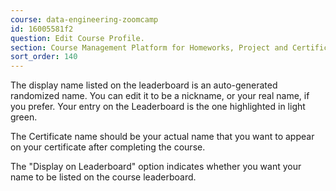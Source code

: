 ```yaml
---
course: data-engineering-zoomcamp
id: 16005581f2
question: Edit Course Profile.
section: Course Management Platform for Homeworks, Project and Certificate
sort_order: 140
---
```


The display name listed on the leaderboard is an auto-generated randomized name. You can edit it to be a nickname, or your real name, if you prefer. Your entry on the Leaderboard is the one highlighted in light green.

The Certificate name should be your actual name that you want to appear on your certificate after completing the course.

The "Display on Leaderboard" option indicates whether you want your name to be listed on the course leaderboard.

